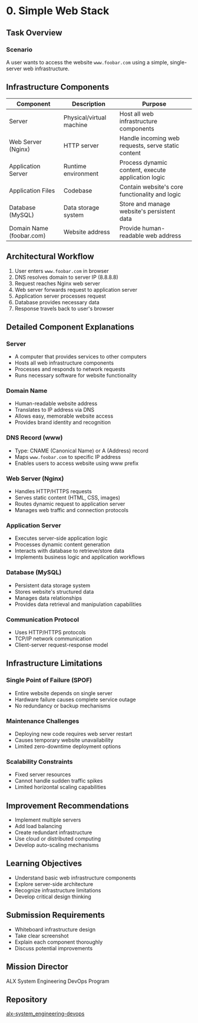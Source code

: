 # 0. Simple Web Stack

## Task Overview

### Scenario
A user wants to access the website `www.foobar.com` using a simple, single-server web infrastructure.

## Infrastructure Components

| Component | Description | Purpose |
|-----------|-------------|---------|
| Server | Physical/virtual machine | Host all web infrastructure components |
| Web Server (Nginx) | HTTP server | Handle incoming web requests, serve static content |
| Application Server | Runtime environment | Process dynamic content, execute application logic |
| Application Files | Codebase | Contain website's core functionality and logic |
| Database (MySQL) | Data storage system | Store and manage website's persistent data |
| Domain Name (foobar.com) | Website address | Provide human-readable web address |

## Architectural Workflow
1. User enters `www.foobar.com` in browser
2. DNS resolves domain to server IP (8.8.8.8)
3. Request reaches Nginx web server
4. Web server forwards request to application server
5. Application server processes request
6. Database provides necessary data
7. Response travels back to user's browser

## Detailed Component Explanations

### Server
- A computer that provides services to other computers
- Hosts all web infrastructure components
- Processes and responds to network requests
- Runs necessary software for website functionality

### Domain Name
- Human-readable website address
- Translates to IP address via DNS
- Allows easy, memorable website access
- Provides brand identity and recognition

### DNS Record (www)
- Type: CNAME (Canonical Name) or A (Address) record
- Maps `www.foobar.com` to specific IP address
- Enables users to access website using www prefix

### Web Server (Nginx)
- Handles HTTP/HTTPS requests
- Serves static content (HTML, CSS, images)
- Routes dynamic request to application server
- Manages web traffic and connection protocols

### Application Server
- Executes server-side application logic
- Processes dynamic content generation
- Interacts with database to retrieve/store data
- Implements business logic and application workflows

### Database (MySQL)
- Persistent data storage system
- Stores website's structured data
- Manages data relationships
- Provides data retrieval and manipulation capabilities

### Communication Protocol
- Uses HTTP/HTTPS protocols
- TCP/IP network communication
- Client-server request-response model

## Infrastructure Limitations

### Single Point of Failure (SPOF)
- Entire website depends on single server
- Hardware failure causes complete service outage
- No redundancy or backup mechanisms

### Maintenance Challenges
- Deploying new code requires web server restart
- Causes temporary website unavailability
- Limited zero-downtime deployment options

### Scalability Constraints
- Fixed server resources
- Cannot handle sudden traffic spikes
- Limited horizontal scaling capabilities

## Improvement Recommendations
- Implement multiple servers
- Add load balancing
- Create redundant infrastructure
- Use cloud or distributed computing
- Develop auto-scaling mechanisms

## Learning Objectives
- Understand basic web infrastructure components
- Explore server-side architecture
- Recognize infrastructure limitations
- Develop critical design thinking

## Submission Requirements
- Whiteboard infrastructure design
- Take clear screenshot
- Explain each component thoroughly
- Discuss potential improvements

## Mission Director
ALX System Engineering DevOps Program

## Repository
[alx-system_engineering-devops](https://github.com/Achrafsadeq/alx-system_engineering-devops)
